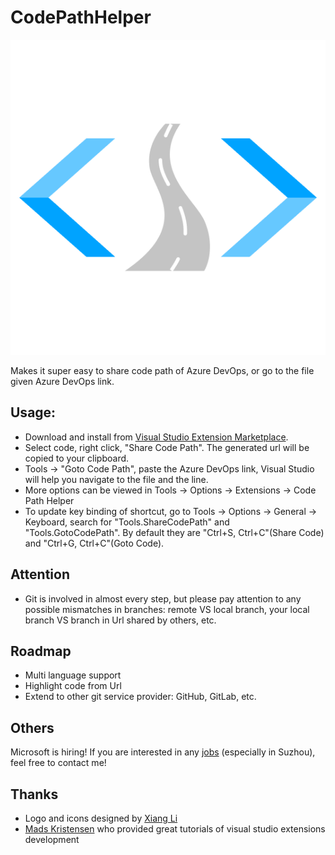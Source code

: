 # CodePathHelper
![Icon](./CodePathHelper/Resources/Icon.png)

Makes it super easy to share code path of Azure DevOps, or go to the file given Azure DevOps link.

## Usage:

- Download and install from [Visual Studio Extension Marketplace](https://marketplace.visualstudio.com/items?itemName=Zixuan-Wang.codepathhelper).
- Select code, right click, "Share Code Path". The generated url will be copied to your clipboard.
- Tools -> "Goto Code Path", paste the Azure DevOps link, Visual Studio will help you navigate to the file and the line.
- More options can be viewed in Tools -> Options -> Extensions -> Code Path Helper
- To update key binding of shortcut, go to Tools -> Options -> General -> Keyboard, search for "Tools.ShareCodePath" and "Tools.GotoCodePath". By default they are "Ctrl+S, Ctrl+C"(Share Code) and "Ctrl+G, Ctrl+C"(Goto Code).

## Attention
- Git is involved in almost every step, but please pay attention to any possible mismatches in branches: remote VS local branch, your local branch VS branch in Url shared by others, etc.

## Roadmap
- Multi language support
- Highlight code from Url
- Extend to other git service provider: GitHub, GitLab, etc.
 
## Others
Microsoft is hiring! If you are interested in any [jobs](https://careers.microsoft.com/us/en) (especially in Suzhou), feel free to contact me!

## Thanks
- Logo and icons designed by [Xiang Li](https://lxlhf940306.wixsite.com/mysite)
- [Mads Kristensen](https://github.com/madskristensen) who provided great tutorials of visual studio extensions development 
